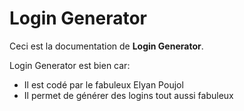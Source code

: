# Login Generator

Ceci est la documentation de **Login Generator**.

Login Generator est bien car:

* Il est codé par le fabuleux Elyan Poujol
* Il permet de générer des logins tout aussi fabuleux

